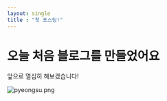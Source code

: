 ```yaml
---
layout: single
title : "첫 포스팅!"
---
```


# 오늘 처음 블로그를 만들었어요

앞으로 열심히 해보겠습니다!





![pyeongsu.png](../images/2023-05-24-first)
